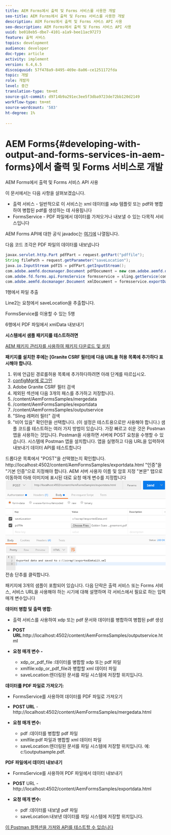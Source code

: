 ```yaml
---
title: AEM Forms에서 출력 및 Forms 서비스를 사용한 개발
seo-title: AEM Forms에서 출력 및 Forms 서비스를 사용한 개발
description: AEM Forms에서 출력 및 Forms 서비스 API 사용
seo-description: AEM Forms에서 출력 및 Forms 서비스 API 사용
uuid: be018eb5-dbe7-4101-a1a9-bee11ac97273
feature: 출력 서비스
topics: development
audience: developer
doc-type: article
activity: implement
version: 6.4,6.5
discoiquuid: 57f478a9-8495-469e-8a06-ce1251172fda
topic: 개발
role: 개발자
level: 중간
translation-type: tm+mt
source-git-commit: d9714b9a291ec3ee5f3dba9723de72bb120d2149
workflow-type: tm+mt
source-wordcount: '583'
ht-degree: 1%

---
```



# AEM Forms{#developing-with-output-and-forms-services-in-aem-forms}에서 출력 및 Forms 서비스로 개발

AEM Forms에서 출력 및 Forms 서비스 API 사용

이 문서에서는 다음 사항을 살펴보겠습니다.

* 출력 서비스 - 일반적으로 이 서비스는 xml 데이터를 xdp 템플릿 또는 pdf와 병합하여 병합된 pdf를 생성하는 데 사용됩니다
* FormsService - PDF 파일에서 데이터를 가져오거나 내보낼 수 있는 다목적 서비스입니다

AEM Forms API에 대한 공식 javadoc는 [여기에](https://helpx.adobe.com/aem-forms/6/javadocs/com/adobe/fd/output/api/package-summary.html) 나열됩니다.

다음 코드 조각은 PDF 파일의 데이터를 내보냅니다

```java
javax.servlet.http.Part pdfPart = request.getPart("pdffile");
String filePath = request.getParameter("saveLocation");
java.io.InputStream pdfIS = pdfPart.getInputStream();
com.adobe.aemfd.docmanager.Document pdfDocument = new com.adobe.aemfd.docmanager.Document(pdfIS);
com.adobe.fd.forms.api.FormsService formsservice = sling.getService(com.adobe.fd.forms.api.FormsService.class);
com.adobe.aemfd.docmanager.Document xmlDocument = formsservice.exportData(pdfDocument,com.adobe.fd.forms.api.DataFormat.Auto);
```

1행에서 파일 추출

Line2는 요청에서 saveLocation을 추출합니다.

FormsService를 이용할 수 있는 5행

6행에서 PDF 파일에서 xmlData 내보내기

**시스템에서 샘플 패키지를 테스트하려면**

[AEM 패키지 관리자를 사용하여 패키지 다운로드 및 설치](assets/outputandformsservice.zip)




**패키지를 설치한 후에는 [Granite CSRF 필터]에 다음 URL을 허용 목록에 추가하다 표시해야 합니다.**

1. 위에 언급된 경로를허용 목록에 추가하다하려면 아래 단계를 따르십시오.
1. [configMgr에 로그인](http://localhost:4502/system/console/configMgr)
1. Adobe Granite CSRF 필터 검색
1. 제외된 섹션에 다음 3개의 패스를 추가하고 저장합니다.
1. /content/AemFormsSamples/mergedata
1. /content/AemFormsSamples/exportdata
1. /content/AemFormsSamples/outputservice
1. &quot;Sling 레퍼러 필터&quot; 검색
1. &quot;비어 있음&quot; 확인란을 선택합니다. (이 설정은 테스트용으로만 사용해야 합니다.)
샘플 코드를 테스트하는 여러 가지 방법이 있습니다. 가장 빠르고 쉬운 것은 Postman 앱을 사용하는 것입니다. Postman을 사용하면 서버에 POST 요청을 수행할 수 있습니다. 시스템에 Postman 앱을 설치합니다.
앱을 실행하고 다음 URL을 입력하여 내보내기 데이터 API를 테스트합니다

드롭다운 목록에서 &quot;POST&quot;을 선택했는지 확인합니다.
http://localhost:4502/content/AemFormsSamples/exportdata.html
&quot;인증&quot;을 &quot;기본 인증&quot;으로 지정해야 합니다. AEM 서버 사용자 이름 및 암호 지정
&quot;본문&quot; 탭으로 이동하여 아래 이미지에 표시된 대로 요청 매개 변수를 지정합니다
![내보내기](assets/postexport.png)
전송 단추를 클릭합니다.

패키지에 3개의 샘플이 포함되어 있습니다. 다음 단락은 출력 서비스 또는 Forms 서비스, 서비스 URL을 사용해야 하는 시기에 대해 설명하며 각 서비스에서 필요로 하는 입력 매개 변수입니다

**데이터 병합 및 출력 병합:**

* 출력 서비스를 사용하여 xdp 또는 pdf 문서와 데이터를 병합하여 병합된 pdf 생성
* **POST URL**:http://localhost:4502/content/AemFormsSamples/outputservice.html
* **요청 매개 변수 -**

   * xdp_or_pdf_file :데이터를 병합할 xdp 또는 pdf 파일
   * xmlfile:xdp_or_pdf_file과 병합할 xml 데이터 파일
   * saveLocation:렌더링된 문서를 파일 시스템에 저장할 위치입니다.

**데이터를 PDF 파일로 가져오기:**
* FormsService를 사용하여 데이터를 PDF 파일로 가져오기
* **POST URL**  - http://localhost:4502/content/AemFormsSamples/mergedata.html
* **요청 매개 변수:**

   * pdf :데이터를 병합할 pdf 파일
   * xmlfile:pdf 파일과 병합할 xml 데이터 파일
   * saveLocation:렌더링된 문서를 파일 시스템에 저장할 위치입니다. 예: c:\\\outputsample.pdf.

**PDF 파일에서 데이터 내보내기**
* FormsService를 사용하여 PDF 파일에서 데이터 내보내기
* **POST** URL - http://localhost:4502/content/AemFormsSamples/exportdata.html
* **요청 매개 변수:**

   * pdf :데이터를 내보낼 pdf 파일
   * saveLocation:내보낸 데이터를 파일 시스템에 저장할 위치입니다.

[이 Postman 컬렉션을 가져와 API를 테스트할 수 있습니다](assets/document-services-postman-collection.json)

